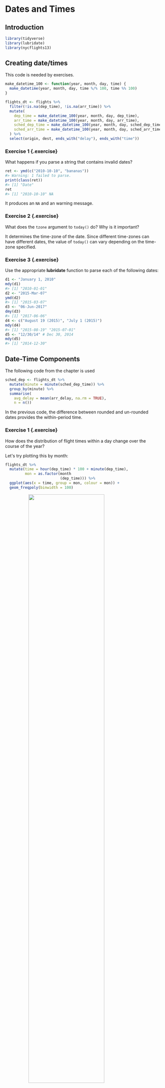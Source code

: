 
# Dates and Times

## Introduction


```r
library(tidyverse)
library(lubridate)
library(nycflights13)
```

## Creating date/times

This code is needed by exercises.

```r
make_datetime_100 <- function(year, month, day, time) {
  make_datetime(year, month, day, time %/% 100, time %% 100)
}

flights_dt <- flights %>%
  filter(!is.na(dep_time), !is.na(arr_time)) %>%
  mutate(
    dep_time = make_datetime_100(year, month, day, dep_time),
    arr_time = make_datetime_100(year, month, day, arr_time),
    sched_dep_time = make_datetime_100(year, month, day, sched_dep_time),
    sched_arr_time = make_datetime_100(year, month, day, sched_arr_time)
  ) %>%
  select(origin, dest, ends_with("delay"), ends_with("time"))
```

### Exercise 1 {.exercise}


What happens if you parse a string that
contains invalid dates?





```r
ret <- ymd(c("2010-10-10", "bananas"))
#> Warning: 1 failed to parse.
print(class(ret))
#> [1] "Date"
ret
#> [1] "2010-10-10" NA
```

It produces an `NA` and an warning message.



### Exercise 2 {.exercise}

What does the `tzone` argument to `today()` do? Why is it important?

It determines the time-zone of the date. Since different time-zones can have different dates, the value of `today()` can vary depending on the time-zone specified.

### Exercise 3 {.exercise}


Use the appropriate **lubridate** function to
parse each of the following dates:





```r
d1 <- "January 1, 2010"
mdy(d1)
#> [1] "2010-01-01"
d2 <- "2015-Mar-07"
ymd(d2)
#> [1] "2015-03-07"
d3 <- "06-Jun-2017"
dmy(d3)
#> [1] "2017-06-06"
d4 <- c("August 19 (2015)", "July 1 (2015)")
mdy(d4)
#> [1] "2015-08-19" "2015-07-01"
d5 <- "12/30/14" # Dec 30, 2014
mdy(d5)
#> [1] "2014-12-30"
```



## Date-Time Components

The following code from the chapter is used


```r
sched_dep <- flights_dt %>%
  mutate(minute = minute(sched_dep_time)) %>%
  group_by(minute) %>%
  summarise(
    avg_delay = mean(arr_delay, na.rm = TRUE),
    n = n())
```
In the previous code, the difference between rounded and un-rounded dates provides the within-period time.

### Exercise 1 {.exercise}


How does the distribution of flight times
within a day change over the course of the year?




Let's try plotting this by month:

```r
flights_dt %>%
  mutate(time = hour(dep_time) * 100 + minute(dep_time),
         mon = as.factor(month
                         (dep_time))) %>%
  ggplot(aes(x = time, group = mon, colour = mon)) +
  geom_freqpoly(binwidth = 100)
```

<img src="datetimes_files/figure-html/unnamed-chunk-7-1.png" width="70%" style="display: block; margin: auto;" />

This will look better if everything is normalized within groups. The reason
that February is lower is that there are fewer days and thus fewer flights.

```r
flights_dt %>%
  mutate(time = hour(dep_time) * 100 + minute(dep_time),
         mon = as.factor(month
                         (dep_time))) %>%
  ggplot(aes(x = time, y = ..density.., group = mon, colour = mon)) +
  geom_freqpoly(binwidth = 100)
```

<img src="datetimes_files/figure-html/unnamed-chunk-8-1.png" width="70%" style="display: block; margin: auto;" />

At least to me there doesn't appear to much difference in within-day distribution over the year, but I maybe thinking about it incorrectly.



### Exercise 2 {.exercise}

Compare `dep_time`, `sched_dep_time` and `dep_delay`. Are they consistent? Explain your findings.

If they are consistent, then `dep_time = sched_dep_time + dep_delay`.


```r
flights_dt %>%
  mutate(dep_time_ = sched_dep_time + dep_delay * 60) %>%
  filter(dep_time_ != dep_time) %>%
  select(dep_time_, dep_time, sched_dep_time, dep_delay)
#> # A tibble: 1,205 x 4
#>   dep_time_           dep_time            sched_dep_time      dep_delay
#>   <dttm>              <dttm>              <dttm>                  <dbl>
#> 1 2013-01-02 08:48:00 2013-01-01 08:48:00 2013-01-01 18:35:00      853.
#> 2 2013-01-03 00:42:00 2013-01-02 00:42:00 2013-01-02 23:59:00       43.
#> 3 2013-01-03 01:26:00 2013-01-02 01:26:00 2013-01-02 22:50:00      156.
#> 4 2013-01-04 00:32:00 2013-01-03 00:32:00 2013-01-03 23:59:00       33.
#> 5 2013-01-04 00:50:00 2013-01-03 00:50:00 2013-01-03 21:45:00      185.
#> 6 2013-01-04 02:35:00 2013-01-03 02:35:00 2013-01-03 23:59:00      156.
#> # ... with 1,199 more rows
```

There exist discrepancies. It looks like there are mistakes in the dates. These
are flights in which the actual departure time is on the *next* day relative to
the scheduled departure time. We forgot to account for this when creating the
date-times. The code would have had to check if the departure time is less than
the scheduled departure time. Alternatively, simply adding the delay time is
more robust because it will automatically account for crossing into the next
day.

### Exercise 3 {.exercise}

Compare `air_time` with the duration between the departure and arrival. Explain your findings.


```r
flights_dt %>%
  mutate(flight_duration = as.numeric(arr_time - dep_time),
         air_time_mins = air_time,
         diff = flight_duration - air_time_mins) %>%
  select(origin, dest, flight_duration, air_time_mins, diff)
#> # A tibble: 328,063 x 5
#>   origin dest  flight_duration air_time_mins  diff
#>   <chr>  <chr>           <dbl>         <dbl> <dbl>
#> 1 EWR    IAH              193.          227.  -34.
#> 2 LGA    IAH              197.          227.  -30.
#> 3 JFK    MIA              221.          160.   61.
#> 4 JFK    BQN              260.          183.   77.
#> 5 LGA    ATL              138.          116.   22.
#> 6 EWR    ORD              106.          150.  -44.
#> # ... with 3.281e+05 more rows
```

### Exercise 4 {.exercise}

How does the average delay time change over the course of a day? Should you use `dep_time` or `sched_dep_time`? Why?

Use `sched_dep_time` because that is the relevant metric for someone scheduling a flight. Also, using `dep_time` will always bias delays to later in the day since delays will push flights later.


```r
flights_dt %>%
  mutate(sched_dep_hour = hour(sched_dep_time)) %>%
  group_by(sched_dep_hour) %>%
  summarise(dep_delay = mean(dep_delay)) %>%
  ggplot(aes(y = dep_delay, x = sched_dep_hour)) +
  geom_point() +
  geom_smooth()
#> `geom_smooth()` using method = 'loess'
```

<img src="datetimes_files/figure-html/unnamed-chunk-11-1.png" width="70%" style="display: block; margin: auto;" />

### Exercise 5 {.exercise}

On what day of the week should you leave if you want to minimize the chance of a delay?

Sunday has the lowest average departure delay time and the lowest average arrival delay time.


```r
flights_dt %>%
  mutate(dow = wday(sched_dep_time)) %>%
  group_by(dow) %>%
  summarise(dep_delay = mean(dep_delay),
            arr_delay = mean(arr_delay, na.rm = TRUE))
#> # A tibble: 7 x 3
#>     dow dep_delay arr_delay
#>   <dbl>     <dbl>     <dbl>
#> 1    1.      11.5      4.82
#> 2    2.      14.7      9.65
#> 3    3.      10.6      5.39
#> 4    4.      11.7      7.05
#> 5    5.      16.1     11.7 
#> 6    6.      14.7      9.07
#> # ... with 1 more row
```

### Exercise 6 {.exercise}

What makes the distribution of `diamonds$carat` and `flights$sched_dep_time` similar?


```r
ggplot(diamonds, aes(x = carat)) +
  geom_density()
```

<img src="datetimes_files/figure-html/unnamed-chunk-13-1.png" width="70%" style="display: block; margin: auto;" />

In both `carat` and `sched_dep_time` there are abnormally large numbers of values are at nice "human" numbers. In `sched_dep_time` it is at 00 and 30 minutes. In carats, it is at 0, 1/3, 1/2, 2/3,


```r
ggplot(diamonds, aes(x = carat %% 1 * 100)) +
  geom_histogram(binwidth = 1)
```

<img src="datetimes_files/figure-html/unnamed-chunk-14-1.png" width="70%" style="display: block; margin: auto;" />

In scheduled departure times it is 00 and 30 minutes, and minutes
ending in 0 and 5.


```r
ggplot(flights_dt, aes(x = minute(sched_dep_time))) +
  geom_histogram(binwidth = 1)
```

<img src="datetimes_files/figure-html/unnamed-chunk-15-1.png" width="70%" style="display: block; margin: auto;" />

### Exercise 7 {.exercise}

Confirm my hypothesis that the early departures of flights in minutes 20-30 and 50-60 are caused by scheduled flights that leave early. Hint: create a binary variable that tells you whether or not a flight was delayed.

At the minute level, there doesn't appear to be anything:

```r
flights_dt %>%
  mutate(early = dep_delay < 0,
         minute = minute(sched_dep_time)) %>%
  group_by(minute) %>%
  summarise(early = mean(early)) %>%
  ggplot(aes(x = minute, y = early)) +
  geom_point()
```

<img src="datetimes_files/figure-html/unnamed-chunk-16-1.png" width="70%" style="display: block; margin: auto;" />

But if grouped in 10 minute intervals, there is a higher proportion of early flights during those minutes.


```r
flights_dt %>%
  mutate(early = dep_delay < 0,
         minute = minute(sched_dep_time) %% 10) %>%
  group_by(minute) %>%
  summarise(early = mean(early)) %>%
  ggplot(aes(x = minute, y = early)) +
  geom_point()
```

<img src="datetimes_files/figure-html/unnamed-chunk-17-1.png" width="70%" style="display: block; margin: auto;" />

## Time Spans

### Exercise 1 {.exercise}


Why is there `months()` but no `dmonths()`?




There is no direct unambiguous value of months in seconds since months have differing numbers of days.

-   31 days: January, March, May, July, August, October
-   30 days: April, June, September, November, December
-   28 or 29 days: February

Though in the past, in the pre-computer era, for arithmetic convenience, bankers adopted a 360 day year with 30 day months.



### Exercise 2 {.exercise}


Explain `days(overnight * 1)` to someone who has just started learning R. How does it work?




The variable `overnight` is equal to `TRUE` or `FALSE`.
If it is an overnight flight, this becomes 1 day, and if not, then overnight = 0, and no days are added to the date.



### Exercise 3 {.exercise}


Create a vector of dates giving the first day of every month in 2015. Create a vector of dates giving the first day of every month in the current year.




A vector of the first day of the month for every month in 2015:

```r
ymd("2015-01-01") + months(0:11)
#>  [1] "2015-01-01" "2015-02-01" "2015-03-01" "2015-04-01" "2015-05-01"
#>  [6] "2015-06-01" "2015-07-01" "2015-08-01" "2015-09-01" "2015-10-01"
#> [11] "2015-11-01" "2015-12-01"
```

To get the vector of the first day of the month for *this* year, we first need to figure out what this year is, and get January 1st of it.
I can do that by taking `today()` and truncating it to the year using `floor_date`:

```r
floor_date(today(), unit = "year") + months(0:11)
#>  [1] "2018-01-01" "2018-02-01" "2018-03-01" "2018-04-01" "2018-05-01"
#>  [6] "2018-06-01" "2018-07-01" "2018-08-01" "2018-09-01" "2018-10-01"
#> [11] "2018-11-01" "2018-12-01"
```



### Exercise 4 {.exercise}


Write a function that given your birthday (as a date), returns how old you are in years.





```r
age <- function(bday) {
  (bday %--% today()) %/% years(1)
}
age(ymd("1990-10-12"))
#> Note: method with signature 'Timespan#Timespan' chosen for function '%/%',
#>  target signature 'Interval#Period'.
#>  "Interval#ANY", "ANY#Period" would also be valid
#> [1] 27
```



### Exercise 5 {.exercise}


Why can’t `(today() %--% (today() + years(1)) / months(1)` work?




It appears to work. Today is a date. Today + 1 year is a valid endpoint for an interval. And months is period that is defined in this period.

```r
(today() %--% (today() + years(1))) %/% months(1)
#> [1] 12
(today() %--% (today() + years(1))) / months(1)
#> [1] 12
```



## Time Zones

No exercises.

